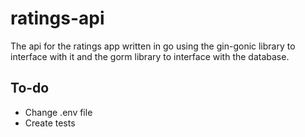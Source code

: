 # ratings-api

The api for the ratings app written in go using the gin-gonic library to interface with it and the gorm library to interface with the database.

## To-do

- Change .env file 
- Create tests
